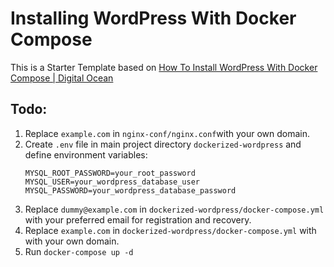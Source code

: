 # Installing WordPress With Docker Compose
This is a Starter Template based on 
[How To Install WordPress With Docker Compose | Digital Ocean](https://www.digitalocean.com/community/tutorials/how-to-install-wordpress-with-docker-compose)

## Todo:
1. Replace ```example.com``` in ```nginx-conf/nginx.conf```with your own domain.
2. Create ```.env``` file in main project directory ```dockerized-wordpress``` and define 
   environment variables:
   ```
   MYSQL_ROOT_PASSWORD=your_root_password
   MYSQL_USER=your_wordpress_database_user
   MYSQL_PASSWORD=your_wordpress_database_password
   ```
3. Replace ```dummy@example.com``` in ```dockerized-wordpress/docker-compose.yml``` with
   your preferred email for registration and recovery.
4. Replace ```example.com``` in ```dockerized-wordpress/docker-compose.yml``` with
   with your own domain.
5. Run ```docker-compose up -d```